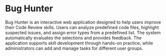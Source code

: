 # Bug Hunter

Bug Hunter is an interactive web application designed to help users improve their Code Review skills. Users can analyze predefined code files, highlight suspected issues, and assign error types from a predefined list. The system automatically evaluates the selections and provides feedback. The application supports skill development through hands-on practice, while administrators can add and manage tasks for different user groups.
